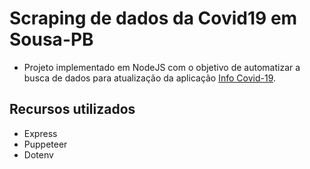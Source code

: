 # Scraping de dados da Covid19 em Sousa-PB
  - Projeto implementado em NodeJS com o objetivo de automatizar a busca de dados para atualização da aplicação [Info Covid-19](https://infocovid19app.herokuapp.com/).
  
## Recursos utilizados
  - Express
  - Puppeteer
  - Dotenv